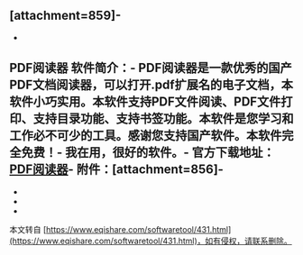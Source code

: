 \[attachment=859\]-
-
-
PDF阅读器 软件简介：-
PDF阅读器是一款优秀的国产PDF文档阅读器，可以打开.pdf扩展名的电子文档，本软件小巧实用。本软件支持PDF文件阅读、PDF文件打印、支持目录功能、支持书签功能。本软件是您学习和工作必不可少的工具。感谢您支持国产软件。本软件完全免费！-
我在用，很好的软件。-
官方下载地址：[PDF阅读器](http://download.pckeke.com/pdf_setup.exe,1)-
附件：\[attachment=856\]-
-
-
-

-

本文转自 [https://www.eqishare.com/softwaretool/431.html](https://www.eqishare.com/softwaretool/431.html)，如有侵权，请联系删除。